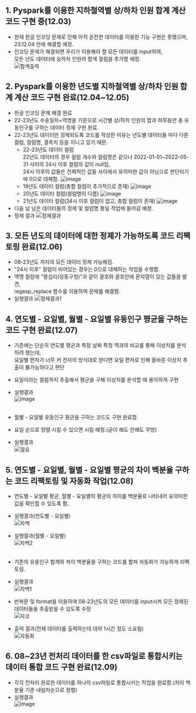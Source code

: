 ## 1. Pyspark를 이용한 지하철역별 상/하차 인원 합계 계산 코드 구현 중(12.03)
- 현재 한글 인코딩 문제로 인해 아직 온전한 데이터를 이용한 기능 구현은 못했으며,<br>
23.12.04 안에 해결할 예정.
- 인코딩 문제가 해결되면 우리가 이용해야 할 모든 데이터를 Input하여,<br>
모든 년도 데이터에 승하차 인원의 합계 컬럼을 추가할 예정.<br>
![합계출력](https://github.com/wambatcodeeee/23-Data-Analytics-Project/assets/103747580/29453e5a-2f79-43b6-ae52-e6975a0f83c2)

## 2. Pyspark를 이용한 년도별 지하철역별 상/하차 인원 합계 계산 코드 구현 완료(12.04~12.05)
- 한글 인코딩 문제 해결 완료
- 22-23년도 수송일자+역명을 기준으로 시간별 상/하차 인원의 합과 하루동안 총 유동인구를 구하는 데이터 정제 구현 완료.
- 22-23년도 데이터만 정제되도록 코드를 작성한 이유는 년도별 데이터들 마다 다른 컬럼, 컬럼명, 결측치 등을 지니고 있기 때문.
  - 22-23년도 데이터 컬럼<br>
    22년도 데이터의 경우 컬럼 개수와 컬럼명은 같으나 2022-01-01~2022-05-31 사이의 24시 이후 컬럼의 값이 null임,<br>
    24시 이후의 값들은 전체적인 값들 사이에서 유의미한 값이 아님으로 판단되기에 0으로 대체함.
  ![image](https://github.com/wambatcodeeee/23-Data-Analytics-Project/assets/103747580/46a3deef-10e0-4974-a570-1c7112d7712e)
  - 19년도 데이터 컬럼(총합 컬럼이 추가적으로 존재)
  ![image](https://github.com/wambatcodeeee/23-Data-Analytics-Project/assets/103747580/0d72f0b0-b42f-4509-a065-ae3fab6cd2a5)
  - 20년도 데이터 컬럼(컬럼명이 다름)
  ![image](https://github.com/wambatcodeeee/23-Data-Analytics-Project/assets/103747580/4b6eeb78-4a2e-4e5d-94eb-395676a751fe)
  - 21년도 데이터 컬럼(24시 이후 컬럼이 없고, 총합 컬럼이 존재)
  ![image](https://github.com/wambatcodeeee/23-Data-Analytics-Project/assets/103747580/26f4db67-59c3-4c5f-9f20-bf746695e288)
- 다음 날 남은 데이터들의 정제 및 컬럼명 통일 작업에 들어갈 예정.
- 정제 결과
![정제결과](https://github.com/wambatcodeeee/23-Data-Analytics-Project/assets/103747580/27941608-b788-4a3e-8b6c-1acff4ae8ea0)

## 3. 모든 년도의 데이터에 대한 정제가 가능하도록 코드 리팩토링 완료(12.06)
- 08-23년도 까지의 모든 데이터 정제 가능해짐.
- "24시 이후" 컬럼이 비어있는 경우는 0으로 대체하는 작업을 수행함.
- 역명 컬럼에 "왕십리(성동구청)"과 같이 괄호와 괄호안에 문자열이 있는 값들을 발견,<br>
  regexp_replace 함수를 이용하여 문제를 해결함.
- 실행결과
  ![정제결과1](https://github.com/wambatcodeeee/23-Data-Analytics-Project/assets/103747580/cdab52ce-cd9b-4768-8864-e61bbe5fca1d)

## 4. 연도별 - 요일별, 월별 - 요일별 유동인구 평균을 구하는 코드 구현 완료(12.07)
- 기존에는 단순히 연도별 평균과 특정 날짜 특정 역과의 비교를 통해 이상치를 분석하려 했는데, <br>
요일별 편차가 너무 커 전자의 방식대로 한다면 요일 편차로 인해 올바른 이상치 추출이 불가능하다고 판단 
- 요일이라는 컬럼까지 추출해서 평균을 구해 이상치를 분석할 때 용이하게 구현<br>
- 실행결과<br>
![image](https://github.com/kingmingseo/23_BDP_Project/assets/101965138/f40e50e7-dbc1-4c81-acc3-b5d9095d41f8)<br><br>

- 월별 - 요일별 유동인구 평균을 구하는 코드도 구현 완료함.
- 요일 순으로 정렬 시킬 수 있으면 시킬 예정.(굳이 해도 안해도 무방)
- 실행결과<br>
![월요](https://github.com/wambatcodeeee/23-Data-Analytics-Project/assets/103747580/7450d8a9-ac0f-45f0-bfdf-3d86b1eac0e1)

## 5. 연도별 - 요일별, 월별 - 요일별 평균의 차이 백분율 구하는 코드 리팩토링 및 자동화 작업(12.08)
- 연도별 - 요일별 평균, 월별 - 요일별의 평균의 차이를 백분율로 나타내어 유의미한 값을 확인할 수 있도록 함.
- 실행결과(연도별 - 요일별)<br>
  ![차백](https://github.com/wambatcodeeee/23-Data-Analytics-Project/assets/103747580/00a0e824-d269-4937-896d-dd1e15726e5b) <br>
- 실행결과(월별 - 요일별)<br>
  ![차백2](https://github.com/wambatcodeeee/23-Data-Analytics-Project/assets/103747580/0fba9865-e529-49c2-b708-a209f214d253) <br><br>
  
- 기존의 유동인구 합계와 차이 백분율을 구하는 코드를 합쳐 자동화가 가능하게 리팩토링.
- 실행결과<br>
  ![차백1](https://github.com/wambatcodeeee/23-Data-Analytics-Project/assets/103747580/1e2abbf0-f4ba-476e-9780-92aa84db0761)

- 반복문 및 format을 이용하여 08-23년도의 모든 데이터를 input시켜 모든 정제된 데이터들을 추출받을 수 있도록 수정<br>
  ![자코](https://github.com/wambatcodeeee/23-Data-Analytics-Project/assets/103747580/963280bc-5d16-4f09-bdf1-9dc37fc11f6f)
- 출력 결과(전체 데이터를 출력하는데 대략 1시간 정도 소요됨)<br>
  ![자동화](https://github.com/wambatcodeeee/23-Data-Analytics-Project/assets/103747580/1db28c24-9f33-42e6-84d0-b04b384922f9)

## 6. 08~23년 전처리 데이터를 한 csv파일로 통합시키는 데이터 통합 코드 구현 완료(12.09)
- 각각 전처리 완료한 데이터를 하나의 csv파일로 통합시키는 작업을 완료함.(차이 백분율 기준 내림차순으로 정렬)
- 실행결과<br>
  ![image](https://github.com/wambatcodeeee/23-Data-Analytics-Project/assets/103747580/475caa9a-446e-4c1d-8b55-8ac9cadf7be5)




